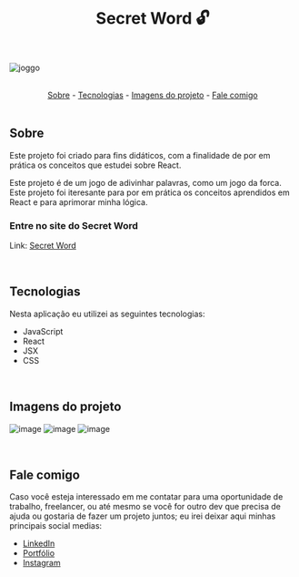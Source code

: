<h1 align="center">Secret Word 🔓</h1>

<br>

![joggo](https://user-images.githubusercontent.com/75648386/195444802-8b267cb8-c63e-4f51-a84d-cb774dab9850.gif)

<br>

<div align="center">
  <a href="#sobre">Sobre</a> -
  <a href="#tecnologias">Tecnologias</a> -
  <a href="#imagens-do-projeto">Imagens do projeto</a> -
  <a href="#fale-comigo">Fale comigo</a>
</div>

<br>

## Sobre

<p>Este projeto foi criado para fins didáticos, com a finalidade de por em prática os conceitos que estudei sobre React.</p>
<p>Este projeto é de um jogo de adivinhar palavras, como um jogo da forca. Este projeto foi iteresante para por em prática os conceitos aprendidos em React e para aprimorar minha lógica.</p>

### Entre no site do Secret Word

Link: <a href="https://secret-word-luizmeraki.vercel.app/" target="blank">Secret Word</a>

<br>

## Tecnologias

<p>Nesta aplicação eu utilizei as seguintes tecnologias:</p>

<ul>
  <li>JavaScript</li>
  <li>React</li>
  <li>JSX</li>
  <li>CSS</li>
</ul>

<p></p>

<br>

## Imagens do projeto

![image](https://user-images.githubusercontent.com/75648386/195444096-60614271-3827-4886-abcc-2d5e86069fc5.png)
![image](https://user-images.githubusercontent.com/75648386/195444192-765b3115-3023-4651-98b3-9e9eb036a7c2.png)
![image](https://user-images.githubusercontent.com/75648386/195444357-f6f4d90f-5995-4485-ab46-272c23d2dec2.png)

<br>

## Fale comigo

<p>Caso você esteja interessado em me contatar para uma oportunidade de trabalho, freelancer, ou até mesmo se você for outro dev que precisa de ajuda ou gostaria de fazer
  um projeto juntos; eu irei deixar aqui minhas principais social medias:
</p>

<ul>
  <li><a href="https://www.linkedin.com/in/luiz-henrique-dev-frontend/" target="_blank">LinkedIn</a></li>
  <li><a href="https://portfolio-luizmeraki.vercel.app/" target="_blank">Portfólio</a></li>
  <li><a href="https://www.instagram.com/luizmeraki/" target="_blank">Instagram</a></li>
</ul>

